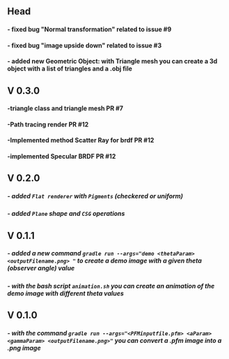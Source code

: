 ## Head
#### - fixed bug "Normal transformation" related to issue #9
#### - fixed bug "image upside down" related to issue #3
#### - added new Geometric Object: with Triangle mesh you can create a 3d object with a list of triangles and a .obj file

## V 0.3.0
#### -triangle class and triangle mesh PR #7
#### -Path tracing render PR #12
#### -Implemented method Scatter Ray for brdf PR #12
#### -implemented Specular BRDF PR #12
## V 0.2.0
 ##### - added `Flat renderer` with `Pigments` (checkered or uniform)
 ##### - added `Plane` shape and `CSG` operations
## V 0.1.1
##### - added a new command `gradle run --args="demo <thetaParam> <outputFilename.png> "` to create a demo image with a given theta (observer angle) value
##### - with the bash script `animation.sh` you can create an animation of the demo image with different theta values
## V 0.1.0
##### - with the command `gradle run --args="<PFMinputfile.pfm> <aParam> <gammaParam> <outputFilename.png>"` you can convert a .pfm image into a .png image 
